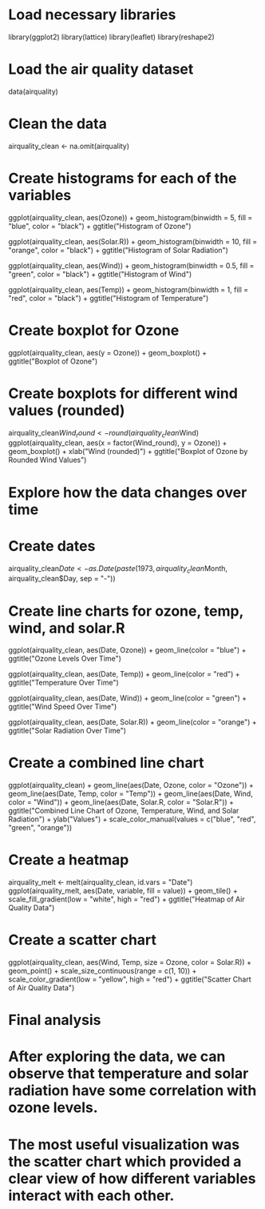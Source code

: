 # Load necessary libraries
library(ggplot2)
library(lattice)
library(leaflet)
library(reshape2)

# Load the air quality dataset
data(airquality)

# Clean the data
airquality_clean <- na.omit(airquality)

# Create histograms for each of the variables
ggplot(airquality_clean, aes(Ozone)) + 
  geom_histogram(binwidth = 5, fill = "blue", color = "black") + 
  ggtitle("Histogram of Ozone")

ggplot(airquality_clean, aes(Solar.R)) + 
  geom_histogram(binwidth = 10, fill = "orange", color = "black") + 
  ggtitle("Histogram of Solar Radiation")

ggplot(airquality_clean, aes(Wind)) + 
  geom_histogram(binwidth = 0.5, fill = "green", color = "black") + 
  ggtitle("Histogram of Wind")

ggplot(airquality_clean, aes(Temp)) + 
  geom_histogram(binwidth = 1, fill = "red", color = "black") + 
  ggtitle("Histogram of Temperature")

# Create boxplot for Ozone
ggplot(airquality_clean, aes(y = Ozone)) + 
  geom_boxplot() + 
  ggtitle("Boxplot of Ozone")

# Create boxplots for different wind values (rounded)
airquality_clean$Wind_round <- round(airquality_clean$Wind)
ggplot(airquality_clean, aes(x = factor(Wind_round), y = Ozone)) + 
  geom_boxplot() + 
  xlab("Wind (rounded)") + 
  ggtitle("Boxplot of Ozone by Rounded Wind Values")

# Explore how the data changes over time
# Create dates
airquality_clean$Date <- as.Date(paste(1973, airquality_clean$Month, airquality_clean$Day, sep = "-"))

# Create line charts for ozone, temp, wind, and solar.R
ggplot(airquality_clean, aes(Date, Ozone)) + 
  geom_line(color = "blue") + 
  ggtitle("Ozone Levels Over Time")

ggplot(airquality_clean, aes(Date, Temp)) + 
  geom_line(color = "red") + 
  ggtitle("Temperature Over Time")

ggplot(airquality_clean, aes(Date, Wind)) + 
  geom_line(color = "green") + 
  ggtitle("Wind Speed Over Time")

ggplot(airquality_clean, aes(Date, Solar.R)) + 
  geom_line(color = "orange") + 
  ggtitle("Solar Radiation Over Time")

# Create a combined line chart
ggplot(airquality_clean) +
  geom_line(aes(Date, Ozone, color = "Ozone")) +
  geom_line(aes(Date, Temp, color = "Temp")) +
  geom_line(aes(Date, Wind, color = "Wind")) +
  geom_line(aes(Date, Solar.R, color = "Solar.R")) +
  ggtitle("Combined Line Chart of Ozone, Temperature, Wind, and Solar Radiation") +
  ylab("Values") + 
  scale_color_manual(values = c("blue", "red", "green", "orange"))

# Create a heatmap
airquality_melt <- melt(airquality_clean, id.vars = "Date")
ggplot(airquality_melt, aes(Date, variable, fill = value)) +
  geom_tile() + 
  scale_fill_gradient(low = "white", high = "red") +
  ggtitle("Heatmap of Air Quality Data")

# Create a scatter chart
ggplot(airquality_clean, aes(Wind, Temp, size = Ozone, color = Solar.R)) +
  geom_point() + 
  scale_size_continuous(range = c(1, 10)) +
  scale_color_gradient(low = "yellow", high = "red") +
  ggtitle("Scatter Chart of Air Quality Data")

# Final analysis
# After exploring the data, we can observe that temperature and solar radiation have some correlation with ozone levels.
# The most useful visualization was the scatter chart which provided a clear view of how different variables interact with each other.
